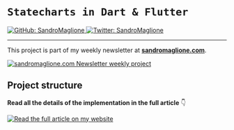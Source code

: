 # `Statecharts in Dart & Flutter`
<p>
  <a href="https://github.com/SandroMaglione">
    <img alt="GitHub: SandroMaglione" src="https://img.shields.io/github/followers/SandroMaglione?label=Follow&style=social" target="_blank" />
  </a>
  <a href="https://twitter.com/SandroMaglione">
    <img alt="Twitter: SandroMaglione" src="https://img.shields.io/twitter/follow/SandroMaglione.svg?style=social" target="_blank" />
  </a>
</p>

***

This project is part of my weekly newsletter at [**sandromaglione.com**](https://www.sandromaglione.com/newsletter?ref=Github&utm_medium=newsletter_project&utm_term=flutter&utm_term=dart).


<a href="https://www.sandromaglione.com/newsletter?ref=Github&utm_medium=newsletter_project&utm_term=flutter&utm_term=dart">
    <img alt="sandromaglione.com Newsletter weekly project" src="https://www.sandromaglione.com/static/images/newsletter_banner.webp" target="_blank" /> 
</a>

## Project structure

**Read all the details of the implementation in the full article** 👇


<a href="https://www.sandromaglione.com/articles/how-to-implement-state-machines-and-statecharts-in-dart-and-flutter?ref=Github&utm_medium=newsletter_project&utm_term=flutter&utm_term=dart">
    <img alt="Read the full article on my website" src="https://www.sandromaglione.com/api/image?title=How%20to%20implement%20State%20Machines%20and%20Statecharts%20in%20dart%20and%20Flutter&publishedAt=2023-12-27" target="_blank" /> 
</a>
